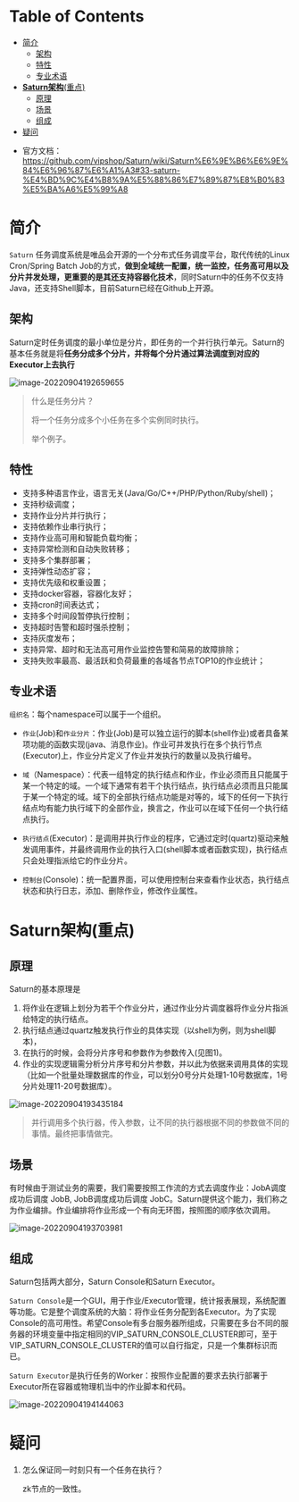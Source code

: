 # Table of Contents

* [简介](#简介)
  * [架构](#架构)
  * [特性](#特性)
  * [专业术语](#专业术语)
* [**Saturn架构**(重点)](#saturn架构重点)
  * [原理](#原理)
  * [场景](#场景)
  * [组成](#组成)
* [疑问](#疑问)




+ 官方文档：https://github.com/vipshop/Saturn/wiki/Saturn%E6%9E%B6%E6%9E%84%E6%96%87%E6%A1%A3#33-saturn-%E4%BD%9C%E4%B8%9A%E5%88%86%E7%89%87%E8%B0%83%E5%BA%A6%E5%99%A8



# 简介

`Saturn` 任务调度系统是唯品会开源的一个分布式任务调度平台，取代传统的Linux Cron/Spring Batch Job的方式，**做到全域统一配置，统一监控，任务高可用以及分片并发处理，更重要的是其还支持容器化技术**，同时Saturn中的任务不仅支持Java，还支持Shell脚本，目前Saturn已经在Github上开源。

## 架构

Saturn定时任务调度的最小单位是分片，即任务的一个并行执行单元。Saturn的基本任务就是将**任务分成多个分片，并将每个分片通过算法调度到对应的Executor上去执行**

![image-20220904192659655](.images/image-20220904192659655.png)

> 什么是任务分片？
>
> 将一个任务分成多个小任务在多个实例同时执行。
>
> 举个例子。
>
> 

## 特性

- 支持多种语言作业，语言无关(Java/Go/C++/PHP/Python/Ruby/shell)；
- 支持秒级调度；
- 支持作业分片并行执行；
- 支持依赖作业串行执行；
- 支持作业高可用和智能负载均衡；
- 支持异常检测和自动失败转移；
- 支持多个集群部署；
- 支持弹性动态扩容；
- 支持优先级和权重设置；
- 支持docker容器，容器化友好；
- 支持cron时间表达式；
- 支持多个时间段暂停执行控制；
- 支持超时告警和超时强杀控制；
- 支持灰度发布；
- 支持异常、超时和无法高可用作业监控告警和简易的故障排除；
- 支持失败率最高、最活跃和负荷最重的各域各节点TOP10的作业统计；

## 专业术语

`组织名`：每个namespace可以属于一个组织。



+ `作业`(Job)和`作业分片`：作业(Job)是可以独立运行的脚本(shell作业)或者具备某项功能的函数实现(java、消息作业)。作业可并发执行在多个执行节点(Executor)上，作业分片定义了作业并发执行的数量以及执行编号。 

+ `域`（Namespace）：代表一组特定的执行结点和作业，作业必须而且只能属于某一个特定的域。一个域下通常有若干个执行结点，执行结点必须而且只能属于某一个特定的域。域下的全部执行结点功能是对等的，域下的任何一下执行结点均有能力执行域下的全部作业，换言之，作业可以在域下任何一个执行结点执行。

+ `执行结点`(Executor)：是调用并执行作业的程序，它通过定时(quartz)驱动来触发调用事件，并最终调用作业的执行入口(shell脚本或者函数实现)，执行结点只会处理指派给它的作业分片。

+ `控制台`(Console)：统一配置界面，可以使用控制台来查看作业状态，执行结点状态和执行日志，添加、删除作业，修改作业属性。



# **Saturn架构**(重点)

## 原理

Saturn的基本原理是

1. 将作业在逻辑上划分为若干个作业分片，通过作业分片调度器将作业分片指派给特定的执行结点。
2. 执行结点通过quartz触发执行作业的具体实现（以shell为例，则为shell脚本)，
3. 在执行的时候，会将分片序号和参数作为参数传入(见图1)。
4. 作业的实现逻辑需分析分片序号和分片参数，并以此为依据来调用具体的实现（比如一个批量处理数据库的作业，可以划分0号分片处理1-10号数据库，1号分片处理11-20号数据库）。

![image-20220904193435184](.images/image-20220904193435184.png)

> 并行调用多个执行器，传入参数，让不同的执行器根据不同的参数做不同的事情。最终把事情做完。

## 场景

有时候由于测试业务的需要，我们需要按照工作流的方式去调度作业：JobA调度成功后调度 JobB, JobB调度成功后调度 JobC。Saturn提供这个能力，我们称之为作业编排。作业编排将作业形成一个有向无环图，按照图的顺序依次调用。

![image-20220904193703981](.images/image-20220904193703981.png)

## 组成

Saturn包括两大部分，Saturn Console和Saturn Executor。



`Saturn Console`是一个GUI，用于作业/Executor管理，统计报表展现，系统配置等功能。它是整个调度系统的大脑：将作业任务分配到各Executor。为了实现Console的高可用性。希望Console有多台服务器所组成，只需要在多台不同的服务器的环境变量中指定相同的VIP_SATURN_CONSOLE_CLUSTER即可，至于VIP_SATURN_CONSOLE_CLUSTER的值可以自行指定，只是一个集群标识而已。



`Saturn Executor`是执行任务的Worker：按照作业配置的要求去执行部署于Executor所在容器或物理机当中的作业脚本和代码。

![image-20220904194144063](.images/image-20220904194144063.png)



# 疑问

1. 怎么保证同一时刻只有一个任务在执行？

   zk节点的一致性。

   

